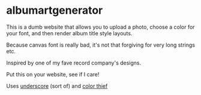 # albumartgenerator

This is a dumb website that allows you to upload a photo, choose a color for your font,
and then render album title style layouts. 

Because canvas font is really bad, it's not that forgiving for very long strings etc.  

Inspired by one of my fave record company's designs.  

Put this on your website, see if I care! 

Uses [underscore](http://underscorejs.org/) (sort of) and [color thief](https://github.com/lokesh/color-thief)